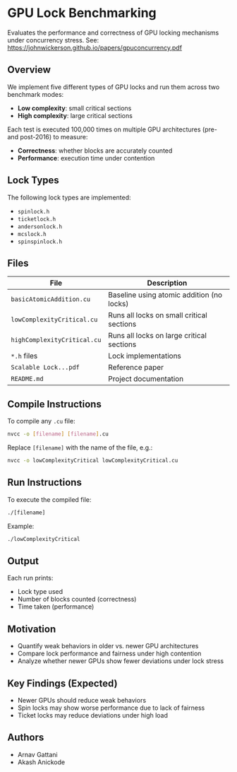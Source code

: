# GPU Lock Benchmarking

Evaluates the performance and correctness of GPU locking mechanisms under concurrency stress. See: https://johnwickerson.github.io/papers/gpuconcurrency.pdf

## Overview

We implement five different types of GPU locks and run them across two benchmark modes:
- **Low complexity**: small critical sections
- **High complexity**: large critical sections

Each test is executed 100,000 times on multiple GPU architectures (pre- and post-2016) to measure:
- **Correctness**: whether blocks are accurately counted
- **Performance**: execution time under contention

## Lock Types

The following lock types are implemented:
- `spinlock.h`
- `ticketlock.h`
- `andersonlock.h`
- `mcslock.h`
- `spinspinlock.h`

## Files

| File                        | Description |
|----------------------------|-------------|
| `basicAtomicAddition.cu`   | Baseline using atomic addition (no locks) |
| `lowComplexityCritical.cu` | Runs all locks on small critical sections |
| `highComplexityCritical.cu`| Runs all locks on large critical sections |
| `*.h` files                | Lock implementations |
| `Scalable Lock...pdf`      | Reference paper |
| `README.md`                | Project documentation |

## Compile Instructions

To compile any `.cu` file:
```bash
nvcc -o [filename] [filename].cu
```
Replace `[filename]` with the name of the file, e.g.:
```bash
nvcc -o lowComplexityCritical lowComplexityCritical.cu
```

## Run Instructions

To execute the compiled file:
```bash
./[filename]
```

Example:
```bash
./lowComplexityCritical
```

## Output

Each run prints:
- Lock type used
- Number of blocks counted (correctness)
- Time taken (performance)

## Motivation

- Quantify weak behaviors in older vs. newer GPU architectures
- Compare lock performance and fairness under high contention
- Analyze whether newer GPUs show fewer deviations under lock stress

## Key Findings (Expected)

- Newer GPUs should reduce weak behaviors
- Spin locks may show worse performance due to lack of fairness
- Ticket locks may reduce deviations under high load

## Authors

- Arnav Gattani  
- Akash Anickode  
